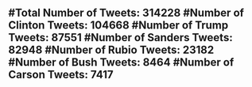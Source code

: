 #Total Number of Tweets: 314228 
#Number of Clinton Tweets: 104668
#Number of Trump Tweets: 87551
#Number of Sanders Tweets: 82948
#Number of Rubio Tweets: 23182
#Number of Bush Tweets: 8464
#Number of Carson Tweets: 7417
---
